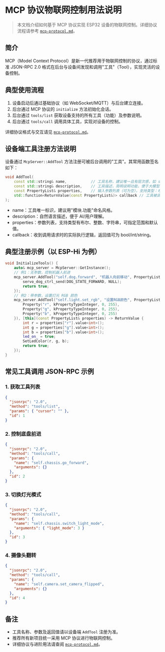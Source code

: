 # MCP 协议物联网控制用法说明

> 本文档介绍如何基于 MCP 协议实现 ESP32 设备的物联网控制。详细协议流程请参考 [`mcp-protocol.md`](./mcp-protocol.md)。

## 简介

MCP（Model Context Protocol）是新一代推荐用于物联网控制的协议，通过标准 JSON-RPC 2.0 格式在后台与设备间发现和调用"工具"（Tool），实现灵活的设备控制。

## 典型使用流程

1. 设备启动后通过基础协议（如 WebSocket/MQTT）与后台建立连接。
2. 后台通过 MCP 协议的 `initialize` 方法初始化会话。
3. 后台通过 `tools/list` 获取设备支持的所有工具（功能）及参数说明。
4. 后台通过 `tools/call` 调用具体工具，实现对设备的控制。

详细协议格式与交互请见 [`mcp-protocol.md`](./mcp-protocol.md)。

## 设备端工具注册方法说明

设备通过 `McpServer::AddTool` 方法注册可被后台调用的"工具"。其常用函数签名如下：

```cpp
void AddTool(
    const std::string& name,           // 工具名称，建议唯一且有层次感，如 self.dog.forward
    const std::string& description,    // 工具描述，简明说明功能，便于大模型理解
    const PropertyList& properties,    // 输入参数列表（可为空），支持类型：布尔、整数、字符串
    std::function<ReturnValue(const PropertyList&)> callback // 工具被调用时的回调实现
);
```
- name：工具唯一标识，建议用"模块.功能"命名风格。
- description：自然语言描述，便于 AI/用户理解。
- properties：参数列表，支持类型有布尔、整数、字符串，可指定范围和默认值。
- callback：收到调用请求时的实际执行逻辑，返回值可为 bool/int/string。

## 典型注册示例（以 ESP-Hi 为例）

```cpp
void InitializeTools() {
    auto& mcp_server = McpServer::GetInstance();
    // 例1：无参数，控制机器人前进
    mcp_server.AddTool("self.dog.forward", "机器人向前移动", PropertyList(), [this](const PropertyList&) -> ReturnValue {
        servo_dog_ctrl_send(DOG_STATE_FORWARD, NULL);
        return true;
    });
    // 例2：带参数，设置灯光 RGB 颜色
    mcp_server.AddTool("self.light.set_rgb", "设置RGB颜色", PropertyList({
        Property("r", kPropertyTypeInteger, 0, 255),
        Property("g", kPropertyTypeInteger, 0, 255),
        Property("b", kPropertyTypeInteger, 0, 255)
    }), [this](const PropertyList& properties) -> ReturnValue {
        int r = properties["r"].value<int>();
        int g = properties["g"].value<int>();
        int b = properties["b"].value<int>();
        led_on_ = true;
        SetLedColor(r, g, b);
        return true;
    });
}
```

## 常见工具调用 JSON-RPC 示例

### 1. 获取工具列表
```json
{
  "jsonrpc": "2.0",
  "method": "tools/list",
  "params": { "cursor": "" },
  "id": 1
}
```

### 2. 控制底盘前进
```json
{
  "jsonrpc": "2.0",
  "method": "tools/call",
  "params": {
    "name": "self.chassis.go_forward",
    "arguments": {}
  },
  "id": 2
}
```

### 3. 切换灯光模式
```json
{
  "jsonrpc": "2.0",
  "method": "tools/call",
  "params": {
    "name": "self.chassis.switch_light_mode",
    "arguments": { "light_mode": 3 }
  },
  "id": 3
}
```

### 4. 摄像头翻转
```json
{
  "jsonrpc": "2.0",
  "method": "tools/call",
  "params": {
    "name": "self.camera.set_camera_flipped",
    "arguments": {}
  },
  "id": 4
}
```

## 备注
- 工具名称、参数及返回值请以设备端 `AddTool` 注册为准。
- 推荐所有新项目统一采用 MCP 协议进行物联网控制。
- 详细协议与进阶用法请查阅 [`mcp-protocol.md`](./mcp-protocol.md)。 